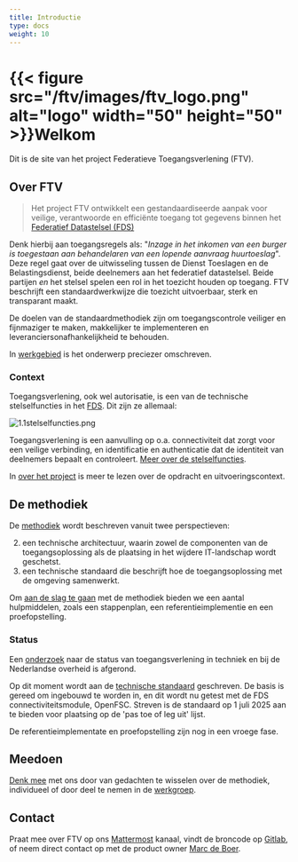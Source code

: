 ```yaml
---
title: Introductie
type: docs
weight: 10
---
```


# {{< figure src="/ftv/images/ftv_logo.png" alt="logo" width="50" height="50" >}}Welkom

Dit is de site van het project Federatieve Toegangsverlening (FTV).

## Over FTV

> Het project FTV ontwikkelt een gestandaardiseerde aanpak voor veilige, verantwoorde en efficiënte toegang 
> tot gegevens binnen het [Federatief Datastelsel (FDS)](https://realisatieibds.nl/page/view/564cc96c-115e-4e81-b5e6-01c99b1814ec/de-ontwikkeling-van-het-federatief-datastelsel)

Denk hierbij aan toegangsregels als: "_Inzage in het inkomen van een burger is toegestaan aan behandelaren van een lopende aanvraag huurtoeslag_".
Deze regel gaat over de uitwisseling tussen de Dienst Toeslagen en de Belastingsdienst, beide deelnemers aan het federatief datastelsel. Beide
partijen _en_ het stelsel spelen een rol in het toezicht houden op toegang. FTV beschrijft een standaardwerkwijze die toezicht uitvoerbaar, sterk en transparant maakt.

De doelen van de standaardmethodiek zijn om toegangscontrole veiliger en fijnmaziger te maken, makkelijker te implementeren en leveranciersonafhankelijkheid te behouden.

In [werkgebied](/ftv/docs/4.onderzoek/1.werkgebied) is het onderwerp preciezer omschreven.

### Context

Toegangsverlening, ook wel autorisatie, is een van de technische stelselfuncties in het [FDS](https://federatief.datastelsel.nl/). Dit zijn ze allemaal:

![1.1stelselfuncties.png](/ftv/images/1.1stelselfuncties.png)

Toegangsverlening is een aanvulling op o.a. connectiviteit dat zorgt voor een veilige verbinding, en identificatie en authenticatie dat de identiteit van deelnemers
bepaalt en controleert. [Meer over de stelselfuncties](https://federatief.datastelsel.nl/kennisbank/stelselfuncties/).

In [over het project](/ftv/docs/5.over_het_project) is meer te lezen over de opdracht en uitvoeringscontext.

## De methodiek

De [methodiek](/ftv/docs/1.methodiek) wordt beschreven vanuit twee perspectieven:

2. een technische architectuur, waarin zowel de componenten van de toegangsoplossing als de plaatsing in het wijdere IT-landschap wordt geschetst.
3. een technische standaard die beschrijft hoe de toegangsoplossing met de omgeving samenwerkt.

Om [aan de slag te gaan](/ftv/docs/2.toepassen) met de methodiek bieden we een aantal hulpmiddelen, zoals een stappenplan, een referentieimplementie en een proefopstelling.

### Status

Een [onderzoek](/ftv/docs/4.onderzoek) naar de status van toegangsverlening in techniek en bij de Nederlandse overheid is afgerond.

Op dit moment wordt aan de [technische standaard](/ftv/docs/1.methodiek/2.standaard) geschreven. De basis is gereed om ingebouwd te worden
in, en dit wordt nu getest met de FDS connectiviteitsmodule, OpenFSC. Streven is de standaard op 1 juli 2025 aan te bieden voor plaatsing op de 'pas toe of leg uit' lijst.

De referentieimplementate en proefopstelling zijn nog in een vroege fase.

## Meedoen 

[Denk mee](/ftv/docs/3.meedoen) met ons door van gedachten te wisselen over de methodiek, individueel of door deel te nemen in de [werkgroep](/ftv/docs/3.meedoen/1.werkgroep).

## Contact

Praat mee over FTV op ons [Mattermost](https://digilab.overheid.nl/chat/digilab/channels/federatieve-toegangsverlening) kanaal, vindt de broncode op [Gitlab](https://gitlab.com/digilab.overheid.nl/ecosystem/ftv/federatieve-toegangsverlening), of neem direct contact op met de product owner [Marc de Boer](mailto:marc.deboer@vng.nl).
